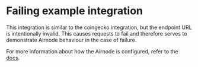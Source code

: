 # Failing example integration

This integration is similar to the coingecko integration, but the endpoint URL is intentionally invalid. This causes
requests to fail and therefore serves to demonstrate Airnode behaviour in the case of failure.

For more information about how the Airnode is configured, refer to the
[docs](https://docs.api3.org/reference/airnode/latest/understand/configuring.html).
